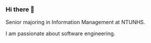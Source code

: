 ### Hi there 👋

Senior majoring in Information Management at NTUNHS.

I am passionate about software engineering.
